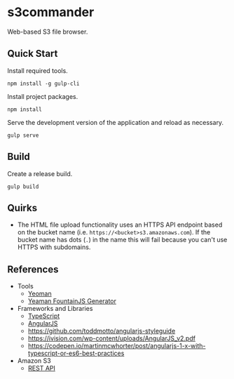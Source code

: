 # s3commander

Web-based S3 file browser.

## Quick Start

Install required tools.

```
npm install -g gulp-cli
```

Install project packages.

```
npm install
```

Serve the development version of the application and reload as necessary.

```
gulp serve
```

## Build

Create a release build.

```
gulp build
```

## Quirks

* The HTML file upload functionality uses an HTTPS API endpoint based on the bucket name (i.e. `https://<bucket>s3.amazonaws.com`). If the bucket name has dots (`.`) in the name this will fail because you can't use HTTPS with subdomains.

## References

* Tools
  * [Yeoman](http://yeoman.io/)
  * [Yeaman FountainJS Generator](http://fountainjs.io/)
* Frameworks and Libraries
  * [TypeScript](https://www.typescriptlang.org)
  * [AngularJS](https://angularjs.org/)
  * https://github.com/toddmotto/angularjs-styleguide
  * https://ivision.com/wp-content/uploads/AngularJS_v2.pdf
  * https://codepen.io/martinmcwhorter/post/angularjs-1-x-with-typescript-or-es6-best-practices
* Amazon S3
  * [REST API](https://docs.aws.amazon.com/AmazonS3/latest/API/Welcome.html)

